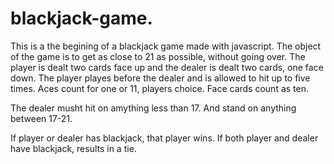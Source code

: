 # blackjack-game.

This is a the begining of a blackjack game made with javascript.  The object of the game is to get as close to 21 as possible, without going over.  The player is dealt two cards face up and the dealer is dealt two cards, one face down.  The player playes before the dealer and is allowed to hit up to five times.  Aces count for one or 11, players choice.  Face cards count as ten.

The dealer musht hit on amything less than 17.  And stand on anything between 17-21.

If player or dealer has blackjack, that player wins.  If both player and dealer have blackjack, results in a tie.    
